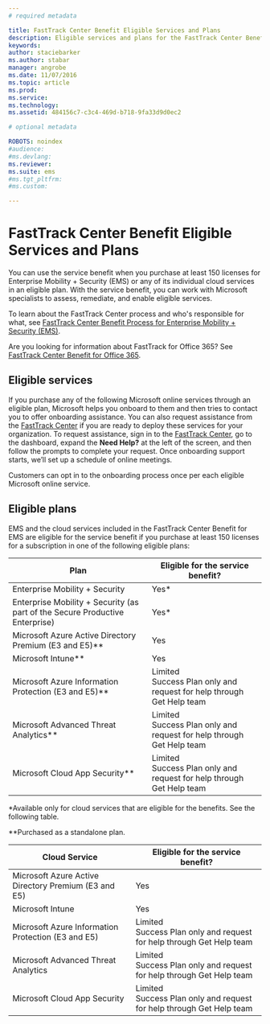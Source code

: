 ```yaml
---
# required metadata

title: FastTrack Center Benefit Eligible Services and Plans
description: Eligible services and plans for the FastTrack Center Benefit
keywords:
author: staciebarker
ms.author: stabar
manager: angrobe
ms.date: 11/07/2016
ms.topic: article
ms.prod:
ms.service:
ms.technology:
ms.assetid: 484156c7-c3c4-469d-b718-9fa33d9d0ec2

# optional metadata

ROBOTS: noindex
#audience:
#ms.devlang:
ms.reviewer:
ms.suite: ems
#ms.tgt_pltfrm:
#ms.custom:

---
```


# FastTrack Center Benefit Eligible Services and Plans
You can use the service benefit when you purchase at least 150 licenses for Enterprise Mobility + Security (EMS) or any of its individual cloud services in an eligible plan. With the service benefit, you can work with Microsoft specialists to assess, remediate, and enable eligible services.

To learn about the FastTrack Center process and who's responsible for what, see [FastTrack Center Benefit Process for Enterprise Mobility + Security (EMS)](fasttrack-center-benefit-process-for-enterprise-mobility-suite-ems.md).

Are you looking for information about FastTrack for Office 365? See [FastTrack Center Benefit for Office 365](https://technet.microsoft.com/library/office-365-onboarding-benefit.aspx).

## Eligible services
If you purchase any of the following Microsoft online services through an eligible plan, Microsoft helps you onboard to them and then tries to contact you to offer onboarding assistance. You can also request assistance from the [FastTrack Center](http://fasttrack.microsoft.com/) if you are ready to deploy these services for your organization. To request assistance, sign in to the [FastTrack Center](http://fasttrack.microsoft.com/), go to the dashboard, expand the **Need Help?** at the left of the screen, and then follow the prompts to complete your request. Once onboarding support starts, we’ll set up a schedule of online meetings.

Customers can opt in to the onboarding process once per each eligible Microsoft online service.

## Eligible plans
EMS and the cloud services included in the FastTrack Center Benefit for EMS are eligible for the service benefit if you purchase at least 150 licenses for a subscription in one of the following eligible plans:

|Plan|Eligible for the service benefit?|
|--------|-------------------------------------|
|Enterprise Mobility + Security |Yes*|
|Enterprise Mobility + Security (as part of the Secure Productive Enterprise)|Yes*|
|Microsoft Azure Active Directory Premium (E3 and E5)**|Yes|
|Microsoft Intune**|Yes|
|Microsoft Azure Information Protection (E3 and E5)**|Limited</br>Success Plan only and request for help through Get Help team|
|Microsoft Advanced Threat Analytics**|Limited</br>Success Plan only and request for help through Get Help team|
|Microsoft Cloud App Security**|Limited</br>Success Plan only and request for help through Get Help team|

*Available only for cloud services that are eligible for the benefits. See the following table.

**Purchased as a standalone plan.

|Cloud Service|Eligible for the service benefit?|
|--------|-------------------------------------|
|Microsoft Azure Active Directory Premium (E3 and E5)|Yes|
|Microsoft Intune|Yes|
|Microsoft Azure Information Protection (E3 and E5)|Limited</br>Success Plan only and request for help through Get Help team|
|Microsoft Advanced Threat Analytics|Limited</br>Success Plan only and request for help through Get Help team|
|Microsoft Cloud App Security|Limited</br>Success Plan only and request for help through Get Help team|
